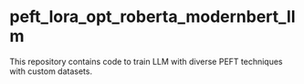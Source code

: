 # peft_lora_opt_roberta_modernbert_llm
This repository contains code to train LLM with diverse PEFT techniques with custom datasets.
